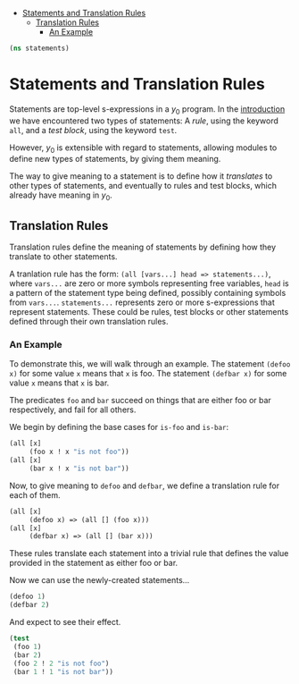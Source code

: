 * [Statements and Translation Rules](#statements-and-translation-rules)
  * [Translation Rules](#translation-rules)
    * [An Example](#an-example)
```clojure
(ns statements)

```
# Statements and Translation Rules

Statements are top-level s-expressions in a $y_0$ program. In the
[introduction](hello.md) we have encountered two types of statements:
A _rule_, using the keyword `all`, and a _test block_, using the
keyword `test`.

However, $y_0$ is extensible with regard to statements, allowing
modules to define new types of statements, by giving them meaning.

The way to give meaning to a statement is to define how it
_translates_ to other types of statements, and eventually to rules
and test blocks, which already have meaning in $y_0$.

## Translation Rules

Translation rules define the meaning of statements by defining
how they translate to other statements.

A tranlation rule has the form:
`(all [vars...] head => statements...)`, where `vars...` are zero
or more symbols representing free variables, `head` is a pattern
of the statement type being defined, possibly containing symbols
from `vars...`. `statements...` represents zero or more
s-expressions that represent statements. These could be rules,
test blocks or other statements defined through their own 
translation rules.

### An Example

To demonstrate this, we will walk through an example. The statement
`(defoo x)` for some value `x` means that `x` is foo. The statement
`(defbar x)` for some value `x` means that `x` is bar.

The predicates `foo` and `bar` succeed on things that are either
foo or bar respectively, and fail for all others.

We begin by defining the base cases for `is-foo` and `is-bar`:
```clojure
(all [x]
     (foo x ! x "is not foo"))
(all [x]
     (bar x ! x "is not bar"))

```
Now, to give meaning to `defoo` and `defbar`, we define a translation
rule for each of them.
```clojure
(all [x]
     (defoo x) => (all [] (foo x)))
(all [x]
     (defbar x) => (all [] (bar x)))

```
These rules translate each statement into a trivial rule that defines
the value provided in the statement as either foo or bar.

Now we can use the newly-created statements...
```clojure
(defoo 1)
(defbar 2)

```
And expect to see their effect.
```clojure
(test
 (foo 1)
 (bar 2)
 (foo 2 ! 2 "is not foo")
 (bar 1 ! 1 "is not bar"))
```

